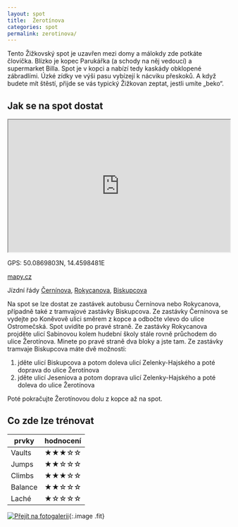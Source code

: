 ```yaml
---
layout: spot
title:  Žerotínova
categories: spot
permalink: zerotinova/
---
```


Tento Žižkovský spot je uzavřen mezi domy a málokdy zde potkáte človíčka. Blízko je kopec Parukářka (a schody na něj vedoucí) a supermarket Billa. Spot je v kopci a nabízí tedy kaskády obklopené zábradlími. Úzké zídky ve výši pasu vybízejí k nácviku přeskoků. A když budete mít štěstí, přijde se vás typický Žižkovan zeptat, jestli umíte „beko“.

## Jak se na spot dostat

<iframe width="100%" height="300" src="https://www.google.com/maps/embed/v1/place?zoom=14&q=50.0869803N, 14.4598481E&key=AIzaSyAZNXlZoYrkgR4P9ZNMlyukmqrnvc1hWXM"></iframe>

GPS: 50.0869803N, 14.4598481E

[mapy.cz](http://www.mapy.cz/s/kTt7)

Jízdní řády [Černínova](http://jizdnirady.idnes.cz/pid/spojeni/?t=Černínova), [Rokycanova](http://jizdnirady.idnes.cz/pid/spojeni/?t=Rokycanova), [Biskupcova](http://jizdnirady.idnes.cz/pid/spojeni/?t=Biskupcova)

Na spot se lze dostat ze zastávek autobusu Černínova nebo Rokycanova, případně také z tramvajové zastávky Biskupcova. Ze zastávky Černínova se vydejte po Koněvově ulici směrem z kopce a odbočte vlevo do ulice Ostromečská. Spot uvidíte po pravé straně. Ze zastávky Rokycanova projděte ulicí Sabinovou kolem hudební školy stále rovně průchodem do ulice Žerotínova. Minete po pravé straně dva bloky a jste tam. Ze zastávky tramvaje Biskupcova máte dvě možnosti:

1. jděte ulicí Biskupcova a potom doleva ulicí Zelenky-Hajského a poté doprava do ulice Žerotínova
2. jděte ulicí Jeseniova a potom doprava ulicí Zelenky-Hajského a poté doleva do ulice Žerotínova

Poté pokračujte Žerotínovou dolu z kopce až na spot.

## Co zde lze trénovat

| prvky          | hodnocení |
| -------------- | --------- |
| Vaults         | ★★★☆☆     |
| Jumps          | ★★☆☆☆     |
| Climbs         | ★★★☆☆     |
| Balance        | ★★☆☆☆     |
| Laché          | ★☆☆☆☆     |

[![Přejít na fotogalerii](http://www.rajce.net/f1040658335/700px)](http://www.rajce.net/f1040658335){:.image .fit}

<link rel="image_src" href="https://lh3.googleusercontent.com/uslljEFH19EGDDSEbrKF9cEuLV7uIJ2cCmwSWCxdxDvJpMz7rxTxlknt0j3re0Gw7fKuLASsjuDsYyni9JF47fCNzO5PSgVgpmqBRBne9G9jV0xIivmWKmWYfB2AmVeGqn1thJtlKt9U0EjbtHTa1XiDgOQXj_yjE6u6DTXOqo6p14fvikznh0D5RXAQwtfopqRLKCH7HoPj4gBeQwoXBmdpDRZMuGs1zr9go0w653mcWypUIlg-eA6Ad5uu-p1GGCUOrxBmpzigo2UvGTOvcT0BL83jGqyrloaSn4UOyvw1lNeRqWiFQQl62GWT0dkokcZvVdONW1nMqG_bp3zfM4MdeGZM2kX6Cn00ICLdMFDsaGv7iUGnm84vqldQdRKvg9JBrkIk0OSN8AHpHZ3RAmAyQbbFY-M38WZEgw2MIMkws20jeEEP2DOXf9cYz9FInmaol7owhalLZQRKhqT_kN1_-4oevfhV4MmY7C8preZHoLc8Xeca6bRGyvhqZFrOHpfX9_X2wSEMMZm2MCZG5_ikI2UL9frAyrmaXuYLjAxnl0nQJCy3S5FJQ8PqdRLxbC7p=w950-h713-no" />